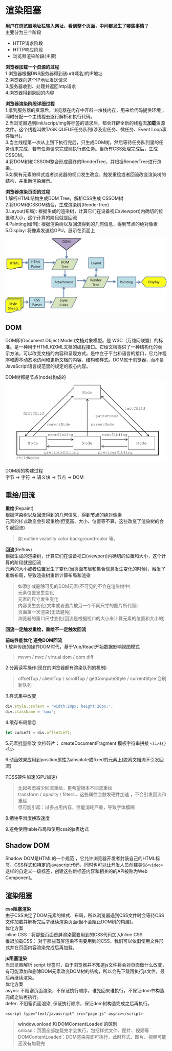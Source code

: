 # 渲染阻塞

**用户在浏览器地址栏输入网址，看到整个页面，中间都发生了哪些事情？**  
主要分为三个阶段

* HTTP请求阶段  
* HTTP响应阶段  
* 浏览器渲染阶段\(主要\)  

**浏览器加载一个资源的过程**  
1.浏览器根据DNS服务器得到该url\(域名\)的IP地址  
2.浏览器向这个IP地址发送请求  
3.服务器收到、处理并返回http请求  
4.浏览器得到返回的内容

**浏览器渲染阶段详细过程**  
1.拿到服务器的资源后，浏览器在内存中开辟一块栈内存，用来给代码提供环境；同时分配一个主线程去逐行解析和执行代码。  
2.当浏览器遇到link/script/img等标签的请求后，都会开辟全新的线程去**加载**资源文件。这个线程叫做TASK QUEUE任务队列\(涉及宏任务、微任务、Event Loop事件循环\)。  
3.当主线程第一次从上到下执行完后，只生成DOM树。然后等待任务队列里的任务请求完成，若有任务请求完成则执行该任务。当所有CSS处理完成后，生成CSSOM。  
4.将DOM树和CSSOM整合形成最终的RenderTree，并根据RenderTree进行渲染。  
5.如果有元素的样式或者浏览器的视口发生改变，触发重绘或者回流改变渲染树的结构，并重新渲染展示。

**浏览器渲染页面的过程**  
1.解析HTML结构生成DOM Tree，解析CSS生成 CSSOM树  
2.将DOM和CSSOM结合，生成渲染树\(RenderTree\)  
3.Layout\(布局\): 根据生成的渲染树，计算它们在设备视口\(viewport\)内确切的位置和大小，这个计算的阶段就是回流  
4.Painting\(绘制\): 根据渲染树以及回流得到的几何信息，得到节点的绝对像素  
5.Display: 将像素发送给GPU，展示在页面上

![](../../../.gitbook/assets/浏览器渲染过程.png)

## DOM

DOM即\(Document Object Model\)文档对象模型。是 W3C（万维网联盟）的标准。是一种用于HTML和XML文档的编程接口。它给文档提供了一种结构化的表示方法，可以改变文档的内容和呈现方式。是中立于平台和语言的接口，它允许程序和脚本动态地访问和更新文档的内容、结构和样式。DOM属于浏览器，而不是JavaScript语言规范里的规定的核心内容。

DOM树都是节点\(node\)构成的  
![](../../../.gitbook/assets/DOMnode.png)

DOM树的构建过程  
字节 -&gt; 字符 -&gt; 语义块 -&gt; 节点 -&gt; DOM

## 重绘/回流

**重绘**\(Repaint\)  
根据渲染树以及回流得到的几何信息，得到节点的绝对像素  
元素的样式改变会引起重绘\(但宽高、大小、位置等不算，这些改变了渲染树的会引起回流\)

> 如 outline visibility color background-color 等。

**回流**\(Reflow\)  
根据生成的渲染树，计算它们在设备视口\(viewport\)内确切的位置和大小，这个计算的阶段就是回流  
元素的大小或者位置发生了变化\(当页面布局和集合信息发生变化的时候\)，触发了重新布局，导致渲染树重新计算布局和渲染

> 如添加或删除可见的DOM元素\(不可见的不会在渲染树中\)  
> 元素位置发生变化  
> 元素的尺寸发生变化  
> 内容发生变化\(文本或者图片被另一个不同尺寸的图片所代替\)  
> 页面第一次渲染\(无法避免\)  
> 浏览器的窗口尺寸变化\(回流是根据视口的大小来计算元素的位置和大小的\)

**回流一定触发重绘，重绘不一定触发回流**

**前端性能优化 避免DOM回流**  
1.放弃传统的操作DOM时代，基于Vue/React开始数据影响视图模式

> mvvm / mvc / virtual dom / dom diff

2.分离读写操作\(现在的浏览器都有渲染队列的机制\)

> offsetTop / clientTop / scrollTop / getComputeStyle / currentStyle 会刷新队列

3.样式集中改变

```javascript
div.style.cssText = 'width:20px; height:20px;';
div.className = 'box';
```

4.缓存布局信息

```javascript
let curLeft = div.offsetLeft;
```

5.元素批量修改 文档碎片： createDocumentFragment 模板字符串拼接 `<li>${}<li>`

6.动画效果应用到position属性为absolute或fixed的元素上\(脱离文档流不引发回流\)

7.CSS硬件加速\(GPU加速\)

> 比起考虑减少回流重绘，更希望根本不回流重绘  
> transform / opacity / filters... 这些属性会触发硬件加速 ，不会引发回流和重绘  
> 但可能引起：过多占用内存，性能消耗严重，导致字体模糊

8.牺牲平滑度换取速度

9.避免使用table布局和使用css的js表达式

## Shadow DOM

Shadow DOM是HTML的一个规范 ，它允许浏览器开发者封装自己的HTML标签、CSS样式和特定的javascript代码，同时也可以让开发人员创建类似`<video>`这样的自定义一级标签，创建这些新标签内容和相关的的API被称为Web Component。

## 渲染阻塞

**css阻塞渲染**  
由于CSS决定了DOM元素的样式、布局，所以浏览器遇到CSS文件时会等待CSS文件加载并解析完后才继续渲染页面\(但不会阻止DOM树的构建\)。  
优化方案  
inline CSS：将那些页面首屏渲染需要用到的CSS代码加入Inline CSS  
推迟加载CSS： 对于那些首屏渲染不需要用到的CSS，我们可以依旧使用文件形式并在页面内容渲染完成后再加载。

**js阻塞渲染**  
当浏览器解析 script 标签时，由于浏览器并不知道js文件将会对页面做什么改变，有可能添加和删除DOM元素改变DOM树的结构，所以会先下载再执行js文件，最后再继续渲染。  
优化方案  
async: 不阻塞页面渲染，不保证执行顺序，谁先回来谁执行，不保证dom书构造完成之后再执行。  
defer: 不阻塞页面渲染, 保证执行顺序，保证dom树构造完成之后再执行。

```markup
<script type="text/javascript" src="page.js" async></script>
```

> **window.onload 和 DOMContentLoaded 的区别**  
> onload：页面全部加载完才会执行，包括样式文件、图片、视频等  
> DOMContentLoaded：DOM渲染完即可执行，此时样式、图片、视频可能还没有加载完

